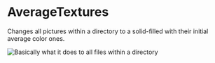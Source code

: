 # AverageTextures
Changes all pictures within a directory to a solid-filled with their initial average color ones.

![Basically what it does to all files within a directory](https://i.imgur.com/DzG9u7B.png)
